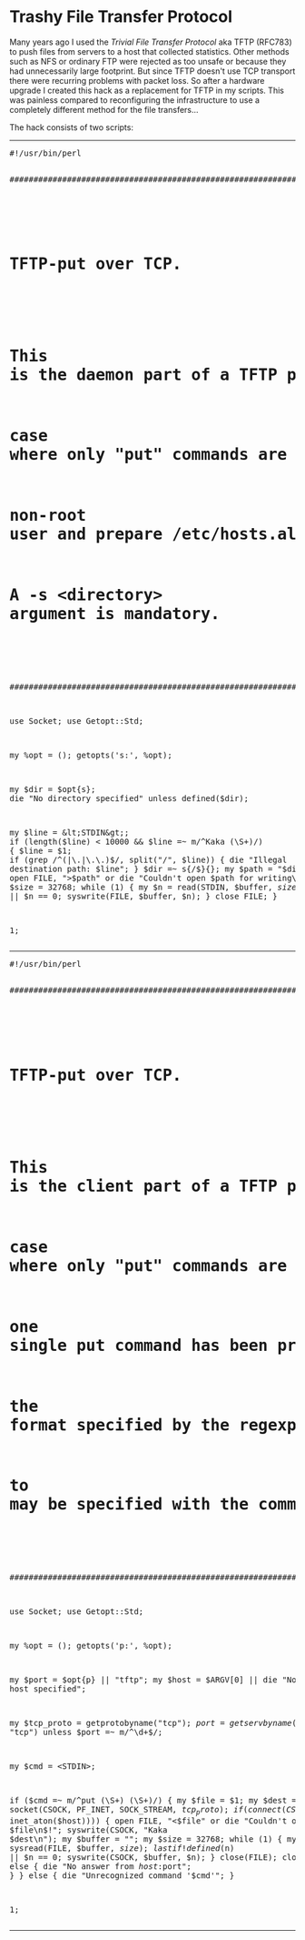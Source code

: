 <HTML>
<HEAD>
<META HTTP-EQUIV="Content-Type" CONTENT="text/html; charset="ISO-8859-1">
<!-- <TITLE>Trashy File Transfer Protocol</TITLE> -->
<LINK REL=StyleSheet HREF="../style.css" TYPE="text/css" MEDIA=screen>
</HEAD>
<BODY>
<H1>Trashy File Transfer Protocol</H1>
<P>
Many years ago I used the <I>Trivial File Transfer Protocol</I> aka TFTP (RFC783)
to push files from servers to a host that collected statistics. Other methods such
as NFS or ordinary FTP were rejected as too unsafe or because they had unnecessarily
large footprint. But since TFTP doesn't use TCP transport there were recurring
problems with packet loss. So after a hardware upgrade I created this hack as a
replacement for TFTP in my scripts. This was painless compared to reconfiguring
the infrastructure to use a completely different method for the file transfers...

<P>
The hack consists of two scripts:
<P>
<HR>
<PRE>
#!/usr/bin/perl

########################################################################
#								       #
# TFTP-put over TCP.						       #
#								       #
# This is the daemon part of a TFTP protocol replacement for the       #
# case where only "put" commands are used. Run it from inetd as some   #
# non-root user and prepare /etc/hosts.allow to restrict access.       #
# A -s &lt;directory&gt; argument is mandatory.			       #
#								       #
########################################################################

use Socket;
use Getopt::Std;

my %opt = ();
getopts('s:', \%opt);

my $dir = $opt{s};
die "No directory specified" unless defined($dir);

my $line = &lt;STDIN&gt;;
if (length($line) &lt; 10000 &amp;&amp; $line =~ m/^Kaka (\S+)/) {
    $line = $1;
    if (grep /^(|\.|\.\.)$/, split("/", $line)) {
	die "Illegal destination path: $line";
    }
    $dir =~ s{/$}{};
    my $path = "$dir/$line";
    open FILE, ">$path" or die "Couldn't open $path for writing\n$!";
    my $buffer = "";
    my $size = 32768;
    while (1) {
	my $n = read(STDIN, $buffer, $size);
	last if !defined($n) || $n == 0;
	syswrite(FILE, $buffer, $n);
    }
    close FILE;
}

1;
</PRE>

<HR>
<PRE>
#!/usr/bin/perl

########################################################################
#                                                                      #
# TFTP-put over TCP.                                                   #
#                                                                      #
# This is the client part of a TFTP protocol replacement for the       #
# case where only "put" commands are used. The program exits after     #
# one single put command has been processed, which must be in exactly  #
# the format specified by the regexp in the code. The port to connect  #
# to may be specified with the command-line argument -p &lt;port&gt;.        #
#                                                                      #
########################################################################

use Socket;
use Getopt::Std;

my %opt = ();
getopts('p:', \%opt);

my $port = $opt{p} || "tftp";
my $host = $ARGV[0] || die "No remote host specified";

my $tcp_proto = getprotobyname("tcp");
$port = getservbyname($port, "tcp") unless $port =~ m/^\d+$/;

my $cmd = &lt;STDIN&gt;;

if ($cmd =~ m/^put (\S+) (\S+)/) {
    my $file = $1;
    my $dest = $2;
    socket(CSOCK, PF_INET, SOCK_STREAM, $tcp_proto);
    if (connect(CSOCK, sockaddr_in($port, inet_aton($host)))) {
	open FILE, "&lt;$file" or die "Couldn't open file $file\n$!";
	syswrite(CSOCK, "Kaka $dest\n");
	my $buffer = "";
	my $size = 32768;
	while (1) {
	    my $n = sysread(FILE, $buffer, $size);
	    last if !defined($n) || $n == 0;
	    syswrite(CSOCK, $buffer, $n);
	}
	close(FILE);
	close(CSOCK);
    } else {
	die "No answer from $host:$port";
    }
} else {
    die "Unrecognized command '$cmd'";
}

1;
</PRE>

<HR>

</BODY>
</HTML>
